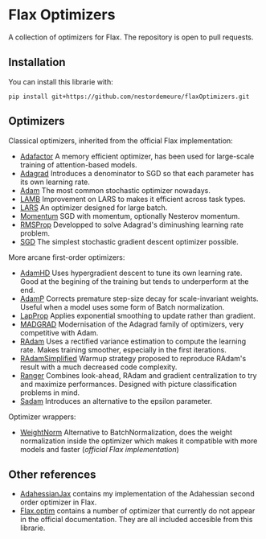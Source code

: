 # Flax Optimizers

A collection of optimizers for Flax.
The repository is open to pull requests.

## Installation

You can install this librarie with:

```
pip install git+https://github.com/nestordemeure/flaxOptimizers.git
```

## Optimizers

Classical optimizers, inherited from the official Flax implementation:

- [Adafactor](https://arxiv.org/abs/1804.04235) A memory efficient optimizer, has been used for large-scale training of attention-based models.
- [Adagrad](https://www.jmlr.org/papers/volume12/duchi11a/duchi11a.pdf) Introduces a denominator to SGD so that each parameter has its own learning rate.
- [Adam](https://arxiv.org/abs/1412.6980) The most common stochastic optimizer nowadays.
- [LAMB](https://arxiv.org/abs/1904.00962) Improvement on LARS to makes it efficient across task types.
- [LARS](https://arxiv.org/abs/1708.03888) An optimizer designed for large batch.
- [Momentum](https://en.wikipedia.org/wiki/Stochastic_gradient_descent#Momentum) SGD with momentum, optionally Nesterov momentum.
- [RMSProp](http://www.cs.toronto.edu/~tijmen/csc321/slides/lecture_slides_lec6.pdf) Developped to solve Adagrad's diminushing learning rate problem. 
- [SGD](https://en.wikipedia.org/wiki/Stochastic_gradient_descent) The simplest stochastic gradient descent optimizer possible.

More arcane first-order optimizers:

- [AdamHD](https://arxiv.org/abs/1703.04782) Uses hypergradient descent to tune its own learning rate. Good at the begining of the training but tends to underperform at the end.
- [AdamP](https://arxiv.org/abs/2006.08217v2) Corrects premature step-size decay for scale-invariant weights. Useful when a model uses some form of Batch normalization.
- [LapProp](https://arxiv.org/abs/2002.04839) Applies exponential smoothing to update rather than gradient.
- [MADGRAD](https://arxiv.org/abs/2101.11075) Modernisation of the Adagrad family of optimizers, very competitive with Adam.
- [RAdam](https://arxiv.org/abs/1908.03265) Uses a rectified variance estimation to compute the learning rate. Makes training smoother, especially in the first iterations.
- [RAdamSimplified](https://arxiv.org/abs/1910.04209) Warmup strategy proposed to reproduce RAdam's result with a much decreased code complexity.
- [Ranger](https://github.com/lessw2020/Ranger-Deep-Learning-Optimizer) Combines look-ahead, RAdam and gradient centralization to try and maximize performances. Designed with picture classification problems in mind.
- [Sadam](https://arxiv.org/abs/1908.00700) Introduces an alternative to the epsilon parameter.

<!--
work in progress:
- [AdaRem](https://arxiv.org/abs/2010.11041v1) Reduce oscilations in update vector.
-->

Optimizer wrappers:

- [WeightNorm](https://arxiv.org/abs/1602.07868) Alternative to BatchNormalization, does the weight normalization inside the optimizer which makes it compatible with more models and faster (*official Flax implementation*)

## Other references

- [AdahessianJax](https://github.com/nestordemeure/AdaHessianJax) contains my implementation of the Adahessian second order optimizer in Flax.
- [Flax.optim](https://github.com/google/flax/tree/master/flax/optim) contains a number of optimizer that currently do not appear in the official documentation. They are all included accesible from this librarie.

